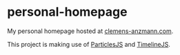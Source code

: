 # personal-homepage
My personal homepage hosted at [clemens-anzmann.com](http://www.clemens-anzmann.com).

This project is making use of [ParticlesJS](https://github.com/VincentGarreau/particles.js/) and [TimelineJS](https://github.com/NUKnightLab/TimelineJS).
